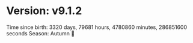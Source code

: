 # Version: v9.1.2
Time since birth: 3320 days, 79681 hours, 4780860 minutes, 286851600 seconds
Season: Autumn 🍁
